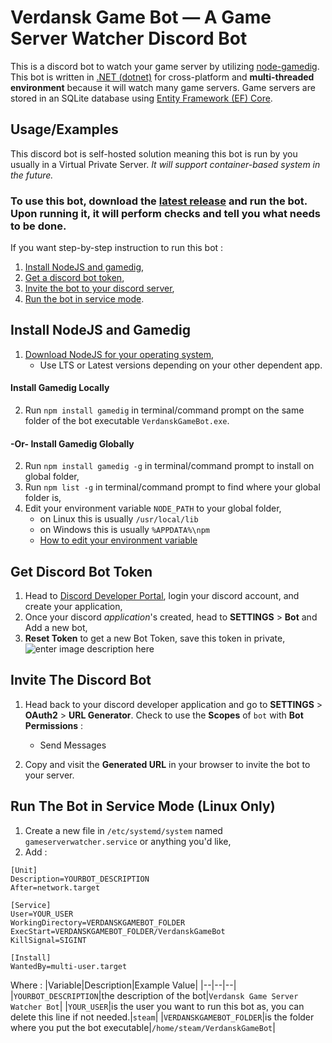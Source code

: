 
# Verdansk Game Bot — A Game Server Watcher Discord Bot

This is a discord bot to watch your game server by utilizing [node-gamedig](https://github.com/gamedig/node-gamedig). This bot is written in [.NET (dotnet)](https://dotnet.microsoft.com/) for cross-platform and __multi-threaded environment__ because it will watch many game servers. Game servers are stored in an SQLite database using [Entity Framework (EF) Core](https://docs.microsoft.com/en-us/ef/core/).

## Usage/Examples

This discord bot is self-hosted solution meaning this bot is run by you usually in a Virtual Private Server. _It will support container-based system in the future._

### To use this bot, download the [latest release](https://github.com/ha-ves/VerdanskGameBot/releases) and run the bot. Upon running it, it will perform checks and tell you what needs to be done.

If you want step-by-step instruction to run this bot :
1. [Install NodeJS and gamedig](README#install-nodejs-and-gamedig),
2. [Get a discord bot token](README#get-discord-bot-token),
3. [Invite the bot to your discord server](README#invite-the-discord-bot),
4. [Run the bot in service mode](README#run-the-bot-in-service-mode-linux-only).

## Install NodeJS and Gamedig

1. [Download NodeJS for your operating system](https://nodejs.org/en/download/),
	- Use LTS or Latest versions depending on your other dependent app.

#### Install Gamedig Locally
2. Run `npm install gamedig` in terminal/command prompt on the same folder of the bot executable `VerdanskGameBot.exe`.

#### -Or- Install Gamedig Globally
2. Run `npm install gamedig -g` in terminal/command prompt to install on global folder,
3. Run `npm list -g` in terminal/command prompt to find where your global folder is,
4. Edit your environment variable `NODE_PATH` to your global folder,
	- on Linux this is usually `/usr/local/lib`
	- on Windows this is usually `%APPDATA%\npm`
	- [How to edit your environment variable](https://www.google.com/search?q=how+to+edit+environment+variable)

## Get Discord Bot Token

1. Head to [Discord Developer Portal](https://discord.com/developers/applications), login your discord account, and create your application,
2. Once your discord _application_'s created, head to **SETTINGS** > **Bot** and Add a new bot,  
3. **Reset Token** to get a new Bot Token, save this token in private,
![enter image description here](https://www.tekat.my.id/wp-content/uploads/2022/04/get-bot-token.png)
## Invite The Discord Bot

1. Head back to your discord developer application and go to **SETTINGS** > **OAuth2** > **URL Generator**. Check to use the **Scopes** of `bot` with **Bot Permissions** :
	- Send Messages

2. Copy and visit the **Generated URL** in your browser to invite the bot to your server.

## Run The Bot in Service Mode (Linux Only)

1. Create a new file in `/etc/systemd/system` named `gameserverwatcher.service` or anything you'd like,
2. Add : 
```
[Unit]
Description=YOURBOT_DESCRIPTION
After=network.target

[Service]
User=YOUR_USER
WorkingDirectory=VERDANSKGAMEBOT_FOLDER
ExecStart=VERDANSKGAMEBOT_FOLDER/VerdanskGameBot
KillSignal=SIGINT

[Install]
WantedBy=multi-user.target
```
Where :
|Variable|Description|Example Value|
|--|--|--|
|`YOURBOT_DESCRIPTION`|the description of the bot|`Verdansk Game Server Watcher Bot`|
|`YOUR_USER`|is the user you want to run this bot as, you can delete this line if not needed.|`steam`|
|`VERDANSKGAMEBOT_FOLDER`|is the folder where you put the bot executable|`/home/steam/VerdanskGameBot`|
